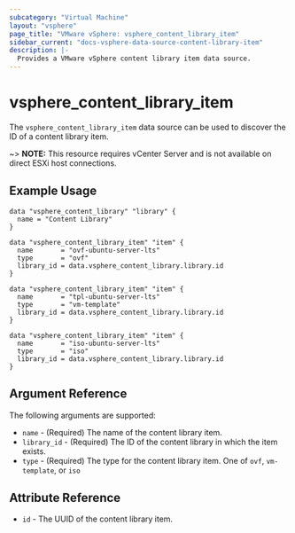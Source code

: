 ```yaml
---
subcategory: "Virtual Machine"
layout: "vsphere"
page_title: "VMware vSphere: vsphere_content_library_item"
sidebar_current: "docs-vsphere-data-source-content-library-item"
description: |-
  Provides a VMware vSphere content library item data source.
---
```


# vsphere\_content\_library\_item

The `vsphere_content_library_item` data source can be used to discover the ID
of a content library item.

~> **NOTE:** This resource requires vCenter Server and is not available on
direct ESXi host connections.

## Example Usage

```hcl
data "vsphere_content_library" "library" {
  name = "Content Library"
}

data "vsphere_content_library_item" "item" {
  name       = "ovf-ubuntu-server-lts"
  type       = "ovf"
  library_id = data.vsphere_content_library.library.id
}

data "vsphere_content_library_item" "item" {
  name       = "tpl-ubuntu-server-lts"
  type       = "vm-template"
  library_id = data.vsphere_content_library.library.id
}

data "vsphere_content_library_item" "item" {
  name       = "iso-ubuntu-server-lts"
  type       = "iso"
  library_id = data.vsphere_content_library.library.id
}
```

## Argument Reference

The following arguments are supported:

* `name` - (Required) The name of the content library item.
* `library_id` - (Required) The ID of the content library in which the item exists.
* `type` - (Required) The type for the content library item. One of `ovf`, `vm-template`, or `iso`

## Attribute Reference

* `id` - The UUID of the content library item.
